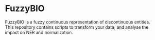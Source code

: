 # FuzzyBIO
FuzzyBIO is a fuzzy continuous representation of discontinuous entities. This repository contains scripts to transform your data; and analyse the impact on NER and normalization.
